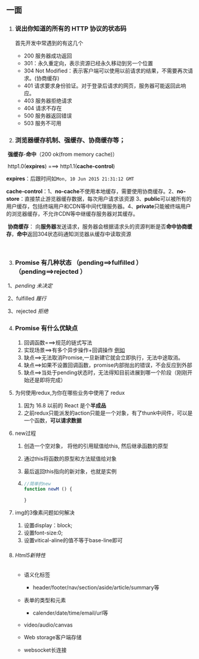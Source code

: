 ## 一面

1. ### 说出你知道的所有的 HTTP 协议的状态码

   首先开发中常遇到的有这几个

   - 200  服务器成功返回
   - 301：永久重定向，表示资源已经永久移动到另一个位置
   - 304 Not Modified：表示客户端可以使用以前请求的结果，不需要再次请求。(协商缓存)
   - 401  请求要求身份验证。对于登录后请求的网页，服务器可能返回此响应。
   - 403   服务器拒绝请求
   - 404   请求不存在
   - 500   服务器返回错误
   - 503   服务不可用



2. ### 浏览器缓存机制、强缓存、协商缓存等；

​	 **强缓存**-**命中**（200 ok(from memory cache)）

​			http1.0(**expires**) ===> http1.1(**cache-control**) 

​			**expires**：后跟时间如`Mon, 10 Jun 2015 21:31:12 GMT`

​			**cache-control**：1、**no-cache**不使用本地缓存，需要使用协商缓存。2、**no-store**：直接禁止游览器缓存数据，每次用户请求该资源   3、**public**可以被所有的用户缓存，包括终端用户和CDN等中间代理服务器。4、**private**只能被终端用户的浏览器缓存，不允许CDN等中继缓存服务器对其缓存。

​	**协商缓存**： 向**服务器**发送请求，服务器会根据请求头的资源判断是否**命中协商缓存**，**命中**返回304状态码通知浏览器从缓存中读取资源

​	

3. ### Promise 有几种状态 （pending==>fulfilled ）（pending==>rejected ）

​		1、*pending*  *未决定*

​		2、fulfilled   *履行*

​		3、rejected   *拒绝*

4. ### Promise 有什么优缺点

   1. 回调函数===>规范的链式写法
   2. 实现场景==>有多个异步操作+回调操作  [例如](https://blog.csdn.net/qq_43158726/article/details/108287836?utm_medium=distribute.pc_aggpage_search_result.none-task-blog-2~aggregatepage~first_rank_v2~rank_aggregation-2-108287836.pc_agg_rank_aggregation&utm_term=promise%E7%9A%84%E4%BC%98%E7%BC%BA%E7%82%B9&spm=1000.2123.3001.4430)	
   3. 缺点==>无法取消Promise,一旦新建它就会立即执行，无法中途取消。		
   4. 缺点==>如果不设置回调函数，promise内部抛出的错误，不会反应到外部		
   5. 缺点==>当处于pending状态时，无法得知目前进展到哪一个阶段（刚刚开始还是即将完成）

5. 为何使用redux,为你在哪些业务中使用了 redux 

   1. 因为 16.8 以前的 React 是个**半成品**
   2. 之前redux只能派发的action只能是一个对象，有了thunk中间件，可以是一个函数，**可以请求数据**

6. new过程

   1. 创造一个空对象， 将他的引用赋值给this, 然后继承函数的原型

   2. 通过this将函数的原型和方法赋值给对象

   3. 最后返回this指向的新对象，也就是实例

   4. ```js
      //简单的new
      function newM () {
        
      }
      ```

      

7. img的3像素问题如何解决

   1. 设置display：block;
   2. 设置font-size:0;
   3. 设置vitical-aline的值不等于base-line即可

8. ###### Html5新特性

   - 语义化标签

     - header/footer/nav/section/aside/article/summary等
   - 表单的类型和元素
     - calender/date/time/email/url等
   - video/audio/canvas
   - Web storage客户端存储
   - websocket长连接